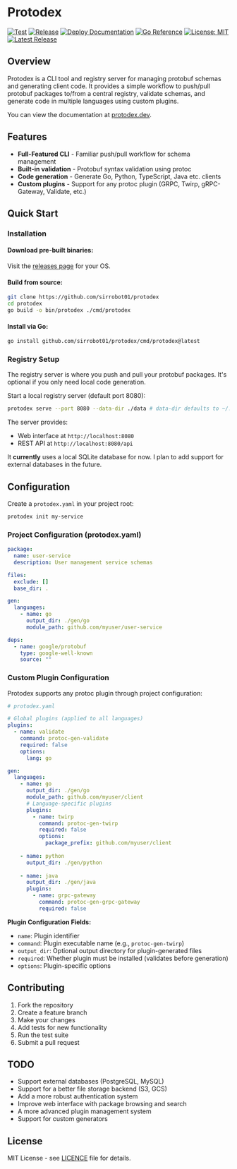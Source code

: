 # Protodex

[![Test](https://github.com/sirrobot01/protodex/actions/workflows/test.yml/badge.svg)](https://github.com/sirrobot01/protodex/actions/workflows/test.yml)
[![Release](https://github.com/sirrobot01/protodex/actions/workflows/release.yml/badge.svg)](https://github.com/sirrobot01/protodex/actions/workflows/release.yml)
[![Deploy Documentation](https://github.com/sirrobot01/protodex/actions/workflows/docs.yml/badge.svg)](https://github.com/sirrobot01/protodex/actions/workflows/docs.yml)
[![Go Reference](https://pkg.go.dev/badge/github.com/sirrobot01/protodex.svg)](https://pkg.go.dev/github.com/sirrobot01/protodex)
[![License: MIT](https://img.shields.io/badge/License-MIT-yellow.svg)](https://opensource.org/licenses/MIT)
[![Latest Release](https://img.shields.io/github/v/release/sirrobot01/protodex)](https://github.com/sirrobot01/protodex/releases)


## Overview

Protodex is a CLI tool and registry server for managing protobuf schemas and generating client code. It provides a simple workflow to push/pull protobuf packages to/from a central registry, validate schemas, and generate code in multiple languages using custom plugins.

You can view the documentation at [protodex.dev](https://protodex.dev).

## Features

- **Full-Featured CLI** - Familiar push/pull workflow for schema management
- **Built-in validation** - Protobuf syntax validation using protoc
- **Code generation** - Generate Go, Python, TypeScript, Java etc. clients
- **Custom plugins** - Support for any protoc plugin (GRPC, Twirp, gRPC-Gateway, Validate, etc.)

## Quick Start

### Installation

#### Download pre-built binaries:

Visit the [releases page](https://github.com/sirrobot01/protodex/releases) for your OS.


#### Build from source:
```bash
git clone https://github.com/sirrobot01/protodex
cd protodex
go build -o bin/protodex ./cmd/protodex
```

#### Install via Go:
```bash
go install github.com/sirrobot01/protodex/cmd/protodex@latest
```


### Registry Setup

The registry server is where you push and pull your protobuf packages. It's optional if you only need local code generation.

Start a local registry server (default port 8080):

```bash
protodex serve --port 8080 --data-dir ./data # data-dir defaults to ~/.protodex/data
```
The server provides:

- Web interface at `http://localhost:8080`
- REST API at `http://localhost:8080/api`

It **currently** uses a local SQLite database for now. I plan to add support for external databases in the future.

## Configuration

Create a `protodex.yaml` in your project root:

```bash
protodex init my-service
```

### Project Configuration (protodex.yaml)
```yaml
package:
  name: user-service
  description: User management service schemas

files:
  exclude: []
  base_dir: .

gen:
  languages:
    - name: go
      output_dir: ./gen/go
      module_path: github.com/myuser/user-service

deps:
  - name: google/protobuf
    type: google-well-known
    source: ""
```

### Custom Plugin Configuration

Protodex supports any protoc plugin through project configuration:

```yaml
# protodex.yaml

# Global plugins (applied to all languages)
plugins:
  - name: validate
    command: protoc-gen-validate
    required: false
    options:
      lang: go

gen:
  languages:
    - name: go
      output_dir: ./gen/go
      module_path: github.com/myuser/client
      # Language-specific plugins
      plugins:
        - name: twirp
          command: protoc-gen-twirp
          required: false
          options:
            package_prefix: github.com/myuser/client
    
    - name: python
      output_dir: ./gen/python
      
    - name: java
      output_dir: ./gen/java
      plugins:
        - name: grpc-gateway
          command: protoc-gen-grpc-gateway
          required: false
```

**Plugin Configuration Fields:**
- `name`: Plugin identifier
- `command`: Plugin executable name (e.g., `protoc-gen-twirp`)
- `output_dir`: Optional output directory for plugin-generated files
- `required`: Whether plugin must be installed (validates before generation)
- `options`: Plugin-specific options

## Contributing

1. Fork the repository
2. Create a feature branch
3. Make your changes
4. Add tests for new functionality
5. Run the test suite
6. Submit a pull request


## TODO

- Support external databases (PostgreSQL, MySQL)
- Support for a better file storage backend (S3, GCS)
- Add a more robust authentication system
- Improve web interface with package browsing and search
- A more advanced plugin management system
- Support for custom generators

## License

MIT License - see [LICENCE](LICENCE) file for details.